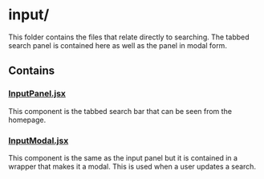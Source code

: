 # input/

This folder contains the files that relate directly to searching. The tabbed search panel is contained here as well as the panel in modal form.

## Contains

### [InputPanel.jsx](InputPanel.jsx)
This component is the tabbed search bar that can be seen from the homepage.

### [InputModal.jsx](InputModal.jsx)
This component is the same as the input panel but it is contained in a wrapper that makes it a modal. This is used when a user updates a search.
